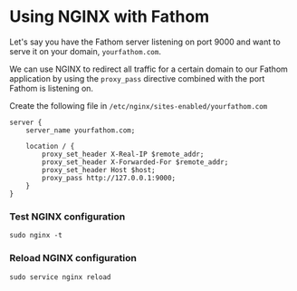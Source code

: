 # Using NGINX with Fathom

Let's say you have the Fathom server listening on port 9000 and want to serve it on your domain, `yourfathom.com`.

We can use NGINX to redirect all traffic for a certain domain to our Fathom application by using the `proxy_pass` directive combined with the port Fathom is listening on. 

Create the following file in `/etc/nginx/sites-enabled/yourfathom.com`

```
server {
	server_name yourfathom.com;

	location / {
		proxy_set_header X-Real-IP $remote_addr;
		proxy_set_header X-Forwarded-For $remote_addr;
		proxy_set_header Host $host;
		proxy_pass http://127.0.0.1:9000; 
	}
}
```

### Test NGINX configuration
```
sudo nginx -t
```

### Reload NGINX configuration

```
sudo service nginx reload
```
